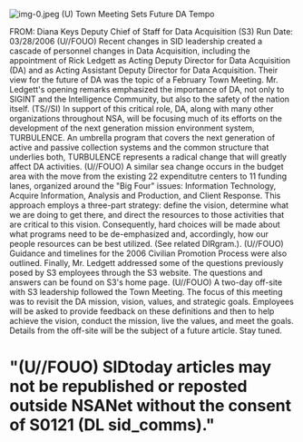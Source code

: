 ![img-0.jpeg](img-0.jpeg)
(U) Town Meeting Sets Future DA Tempo

FROM: Diana Keys
Deputy Chief of Staff for Data Acquisition (S3)
Run Date: 03/28/2006
(U//FOUO) Recent changes in SID leadership created a cascade of personnel changes in Data Acquisition, including the appointment of Rick Ledgett as Acting Deputy Director for Data Acquisition (DA) and as Acting Assistant Deputy Director for Data Acquisition. Their view for the future of DA was the topic of a February Town Meeting. Mr. Ledgett's opening remarks emphasized the importance of DA, not only to SIGINT and the Intelligence Community, but also to the safety of the nation itself.
(TS//SI) In support of this critical role, DA, along with many other organizations throughout NSA, will be focusing much of its efforts on the development of the next generation mission environment system, TURBULENCE. An umbrella program that covers the next generation of active and passive collection systems and the common structure that underlies both, TURBULENCE represents a radical change that will greatly affect DA activities.
(U//FOUO) A similar sea change occurs in the budget area with the move from the existing 22 expenditutre centers to 11 funding lanes, organized around the "Big Four" issues: Information Technology, Acquire Information, Analysis and Production, and Client Response. This approach employs a three-part strategy: define the vision, determine what we are doing to get there, and direct the resources to those activities that are critical to this vision. Consequently, hard choices will be made about what programs need to be de-emphasized and, accordingly, how our people resources can be best utilized. (See related DIRgram.).
(U//FOUO) Guidance and timelines for the 2006 Civilian Promotion Process were also outlined. Finally, Mr. Ledgett addressed some of the questions previously posed by S3 employees through the S3 website. The questions and answers can be found on S3's home page.
(U//FOUO) A two-day off-site with S3 leadership followed the Town Meeting. The focus of this meeting was to revisit the DA mission, vision, values, and strategic goals. Employees will be asked to provide feedback on these definitions and then to help achieve the vision, conduct the mission, live the values, and meet the goals. Details from the off-site will be the subject of a future article. Stay tuned.

# "(U//FOUO) SIDtoday articles may not be republished or reposted outside NSANet without the consent of S0121 (DL sid_comms)."
